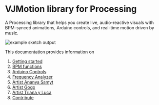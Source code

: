 # VJMotion library for Processing

A Processing library that helps you create live, audio-reactive visuals with BPM-synced animations, Arduino controls, and real-time motion driven by music.

![example sketch output](./example-delay.gif)

This documentation provides information on

1. [Getting started](getting-started.md)
2. [BPM functions](bpm.md)
3. [Arduino Controls](arduinocontrols.md)
4. [Frequency Analyzer](frequencyanalyzer.md)
5. [Artist Ananya Samyt](ananya-samyt.md)
6. [Artist Gogo](gogo.md)
7. [Artist Triana y Luca](triana-y-luca.md)
8. [Contribute](contribute.md)

